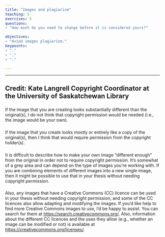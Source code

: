 ```yaml
---
title: "Images and plagiarism"
teaching: 5
exercises: 5
questions:
- "How much do you need to change before it is considered yours?"

objectives:
- "Aviod images plagiarism."
keypoints:
- "."
- "."
- "."

---
```


---

## Credit:  Kate Langrell Copyright Coordinator at the University of Saskatchewan Library

###

If the image that you are creating looks substantially different than the original(s), I do not think that copyright permission would be needed (i.e., the image would be your own). 

###
If the image that you create looks mostly or entirely like a copy of the original(s), then I think that would require permission from the copyright holder(s).

###
It is difficult to describe how to make your own image “different enough” from the original in order not to require copyright permission. 
It’s somewhat of a grey area and can depend on the type of images you’re working with. If you are combining elements of different images into a new single image, then it might be possible to use that in your thesis without needing copyright permission. 

###
Also, any images that have a Creative Commons (CC) licence can be used in your thesis without needing copyright permission, and some of the CC licences also allow adapting and modifying the images. If you’d like help to find more Creative Commons images to use, I’d be happy to assist.
You can search for them at https://search.creativecommons.org/. Also, information about the different CC licences and the uses they allow (e.g., whether an image can be modified or not) is available at https://creativecommons.org/licenses/.
